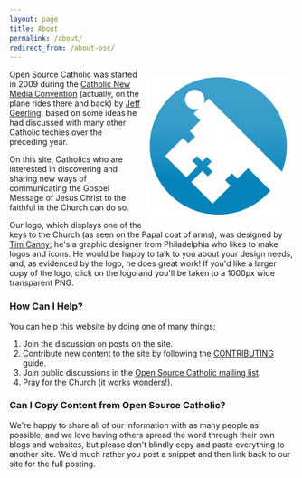 ```yaml
---
layout: page
title: About
permalink: /about/
redirect_from: /about-osc/
---
```

<a href="/sites/opensourcecatholic.com/files/OSC-Logo-1000.png"><img src="/sites/opensourcecatholic.com/files/user-uploads/oscatholic/OSC-Logo-250.png" alt="Open Source Catholic - Key Logo" width="250" height="249" style="float: right; margin: 10px; border: none;" /></a>Open Source Catholic was started in 2009 during the [Catholic New Media Convention](http://cnmc.sqpn.com/) (actually, on the plane rides there and back) by [Jeff Geerling](http://www.jeffgeerling.com/), based on some ideas he had discussed with many other Catholic techies over the preceding year.

On this site, Catholics who are interested in discovering and sharing new ways of communicating the Gospel Message of Jesus Christ to the faithful in the Church can do so.

Our logo, which displays one of the keys to the Church (as seen on the Papal coat of arms), was designed by [Tim Canny](http://lappedcatholic.blogspot.com/); he's a graphic designer from Philadelphia who likes to make logos and icons. He would be happy to talk to you about your design needs, and, as evidenced by the logo, he does great work! If you'd like a larger copy of the logo, click on the logo and you'll be taken to a 1000px wide transparent PNG.

### How Can I Help?

You can help this website by doing one of many things:

  1. Join the discussion on posts on the site.
  2. Contribute new content to the site by following the [CONTRIBUTING](CONTRIBUTING.md) guide.
  3. Join public discussions in the [Open Source Catholic mailing list](https://groups.google.com/forum/#!forum/open-source-catholic).
  4. Pray for the Church (it works wonders!).

### Can I Copy Content from Open Source Catholic?

We're happy to share all of our information with as many people as possible, and we love having others spread the word through their own blogs and websites, but please don't blindly copy and paste everything to another site. We'd much rather you post a snippet and then link back to our site for the full posting.
